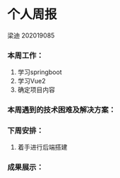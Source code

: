 # 个人周报

梁迪 202019085

### 本周工作：

1. 学习springboot
2. 学习Vue2
3. 确定项目内容

### 本周遇到的技术困难及解决方案：

### 下周安排：

1. 着手进行后端搭建

### 成果展示：
